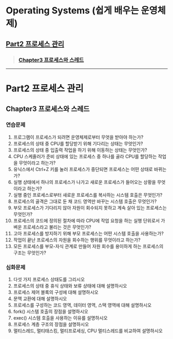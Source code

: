 # Operating Systems (쉽게 배우는 운영체제) 
## [Part2 프로세스 관리](https://github.com/jihyun-s/Operating-systems/new/main?readme=1#part2-%ED%94%84%EB%A1%9C%EC%84%B8%EC%8A%A4-%EA%B4%80%EB%A6%AC-1)
>### [Chapter3 프로세스와 스레드](https://github.com/jihyun-s/Operating-systems/new/main?readme=1#chapter3-%ED%94%84%EB%A1%9C%EC%84%B8%EC%8A%A4%EC%99%80-%EC%8A%A4%EB%A0%88%EB%93%9C-1)


***
# Part2 프로세스 관리
## Chapter3 프로세스와 스레드
### 연습문제 
1. 프로그램이 프로세스가 되려면 운영체제로부터 무엇을 받아야 하는가? 
2. 프로세스의 상태 중 CPU를 할당받기 위해 기다리는 상태는 무엇인가? 
3. 프로세스의 상태 중 입출력 작업을 하기 위해 이동하는 상태는 무엇인가? 
4. CPU 스케줄러가 준비 상태에 있는 프로세스 중 하나를 골라 CPU를 할당하는 작업을 무엇이라고 하는가? 
5. 유닉스에서 Ctrl+Z 키를 눌러 프로세스가 중단되면 프로세스는 어떤 상태로 바뀌는가? 
6. 실행 상태에서 하나의 프로세스가 나가고 새로운 프로세스가 들어오는 상황을 무엇이라고 하는가? 
7. 실행 중인 프로세스로부터 새로운 프로세스를 복사하는 시스템 호출은 무엇인가? 
8. 프로세스의 골격은 그대로 둔 채 코드 영역만 바꾸는 시스템 호출은 무엇인가? 
9. 부모 프로세스가 기다리지 않아 자원이 회수되지 못하고 계속 살아 있는 프로세스는 무엇인가? 
10. 프로세스의 코드에 정의된 절차에 따라 CPU에 작업 요청을 하는 실행 단위로서 가벼운 프로세스라고 불리는 것은 무엇인가? 
11. 고아 프로세스를 방지하기 위해 부모 프로세스는 어떤 시스템 호출을 사용하는가? 
12. 작업이 끝난 프로세스의 자원을 회수하는 행위를 무엇이라고 하는가? 
13. 모든 프로세스를 부모-자식 관계로 만들어 자원 회수를 용이하게 하는 프로세스의 구조는 무엇인가? 
### 심화문제 
1. 다섯 가지 프로세스 상태도를 그리시오 
2. 프로세스의 상태 중 휴식 상태와 보류 상태에 대해 설명하시오 
3. 프로세스 제어 블록의 구성에 대해 설명하시오
4. 문맥 교환에 대해 설명하시오 
5. 프로세스를 구성하는 코드 영역, 데이터 영역, 스택 영역에 대해 설명하시오 
6. fork() 시스템 호출의 장점을 설명하시오 
7. exec() 시스템 호출을 사용하는 이유를 설명하시오 
8. 프로세스 계층 구조의 장점을 설명하시오 
9. 멀티스레드, 멀티태스킹, 멀티프로세싱, CPU 멀티스레드를 비교하여 설명하시오 
